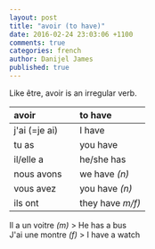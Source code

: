 ```yaml
---
layout: post
title: "avoir (to have)"
date: 2016-02-24 23:03:06 +1100
comments: true
categories: french
author: Danijel James
published: true
---
```

Like être, avoir is an irregular verb.

| avoir | | to have |
|:---|:-|:---|
| j'ai (=je ai) || I have |
| tu as || you have |
| il/elle a || he/she has |
| nous avons || we have _(n)_ |
| vous avez || you have _(n)_ |
| ils ont || they have _m/f)_ |

Il a un voitre _(m)_ > He has a bus  
J'ai une montre _(f)_ > I have a watch
